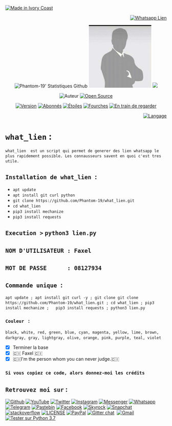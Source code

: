 <p align="left">
<a href="#"><img title="Made in Ivory Coast" src="https://img.shields.io/badge/MADE%20IN-IVORY COAST-green?colorA=%23ff0000&colorB=%23017e40"></a>
</p>
<p align="right">
<a href="#"><img title="Whatsapp Lien" src="https://img.shields.io/badge/Whatsapp%20Lien-cyan?colorA=cyan&colorB=teal"></a>
</p>
<p align="center">
<img alt="Phantom-19' Statistiques Github" src="https://github-readme-stats.vercel.app/api?username=Phantom-19&show_icons=true&include_all_commits=true&hide_border=true"/>
<img alt="profile pic" width="195px" src="https://raw.githubusercontent.com/Phantom-19/bash/master/fr.jpg"/> 
<img src="https://github-readme-stats.anuraghazra1.vercel.app/api/top-langs/?username=Phantom-19&hide=ruby,perl&hide_border=true"/>
</p> 
<p align="center"
<a href="https://github.com/Phantom-19"><img title="Auteur" src="https://img.shields.io/badge/Auteur-Faxel-red.svg?logo=github"></a>
<a href="#"><img title="Open Source" src="https://img.shields.io/badge/Open%20Source-%E2%9D%A4-green?"></a>
</p>
<p align="center">
<a href="#"><img title="Version" src="https://img.shields.io/badge/Version-base-green.svg?style=flat-square"></a>
<a href="https://github.com/Phantom-19/followers"><img title="Abonnés" src="https://img.shields.io/github/followers/Phantom-19?color=blue"></a>
<a href="https://github.com/Phantom-19/what_lien/stargazers/"><img title="Étoiles" src="https://img.shields.io/github/stars/Phantom-19/what_lien??color=orange"></a>
<a href="https://github.com/Phantom-19/what_lien/network/members"><img title="Fourches" src="https://img.shields.io/github/forks/Phantom-19/what_lien??color=red"></a>
<a href="https://github.com/Phantom-19/what_lien/watchers"><img title="En train de regarder" src="https://img.shields.io/github/watchers/Phantom-19/what_lien?label=Watchers&color=blue"></a>
<p align="right">
<a href="#"><img title="Langage" src="https://forthebadge.com/images/badges/made-with-python.svg"></a>
</p>


# `what_lien` :

````
what_lien  est un script qui permet de generer des lien whatsapp le plus rapidement possible. Les connausseurs savent en quoi c'est tres utile.
````

## `Installation de what_lien `:

* `apt update`
* `apt install git curl python `
* `git clone https://github.com/Phantom-19/what_lien.git`
* `cd what_lien`
* `pip3 install mechanize`
* `pip3 install requests`

## ` Execution > ` `python3 lien.py`

## ` NOM D'UTILISATEUR : Faxel    `
## ` MOT DE PASSE      : 08127934 `

##  `Commande unique `:
```
apt update ; apt install git curl -y ; git clone git clone https://github.com/Phantom-19/what_lien.git ; cd what_lien ; pip3 install mechanize ;   pip3 install requests ; python3 lien.py
```


### `Couleur ` : 
````black, white, red, green, blue, cyan, magenta, yellow, lime, brown, darkgray, gray, lightgray, olive, orange, pink, purple, teal, violet````

- [x] Terminer la base 
- [x] 🇨🇮 Faxel 🇨🇮 
- [x] 🇨🇮I'm the person whom you can never judge.🇨🇮 

### `Si vous copiez ce code, alors donnez-moi les crédits` 

## `Retrouvez moi sur` :
[![Github](https://img.shields.io/badge/Github-%40Phantom--19-cyan?logo=github)](https://github.com/Phantom-19)
[![YouTube](https://img.shields.io/badge/Youtube-%40FasterAxel-red?logo=youtube)](https://www.youtube.com/c/FASTERAXEL)
[![Twitter](https://img.shields.io/twitter/follow/Faxel2020.svg?style=flat-square&label=Me%20suivre&logo=twitter)](https://twitter.com/Faxel2020)
[![Instagram](https://img.shields.io/badge/Instagram-%40faxel19-magenta?logo=instagram)](https://www.instagram.com/faxel19)
[![Messenger](https://img.shields.io/badge/Chat-Messenger-blue?logo=messenger)](https://www.messenger.com/t/faxel19)
[![Whatsapp](https://img.shields.io/badge/Whatsapp-%40Faxel-whatsapp--green?logo=whatsapp)](https://wa.me/22555709610)
[![Telegram](https://img.shields.io/badge/Telegram-%40Faxelh-cyan?logo=telegram)](https://t.me/Faxelh)
[![Pastebin](https://img.shields.io/badge/Pastebin-%40Faxel-purple?logo=pastebin)](https://pastebin.com/u/Faxel)
[![Facebook](https://img.shields.io/badge/Facebook-%40Faxel--19-teal?logo=Facebook)](https://www.facebook.com/Faxel19)
[![Skyrock](https://img.shields.io/badge/Skyrock-%40Faxel-brown?logo=skyrock)](https://Faxel.skyrock.com/profil/)
[![Snapchat](https://img.shields.io/badge/Snapchat-%40McTony64-yellow?logo=snapchat)](https://www.snapchat.com/add/mctony64)
[![stackoverflow](https://img.shields.io/badge/stackoverflow-%40Faxel-yellow?logo=stackoverflow)](https://stackoverflow.com/users/13364230/faxel?)
[![LICENSE](https://img.shields.io/badge/license-MIT-lightgrey.svg?logo=License-MIT)](https://raw.githubusercontent.com/phantom-19/yutube/master/LICENSE)
[![PayPal](https://img.shields.io/badge/PayPal-%20donate-green.svg?logo=paypal)](https://www.paypal.me/kouadioantoine)
[![Gitter chat](https://img.shields.io/badge/Chat-Gitter-Faxel1.svg?label=Chat&logo=gitter&style=flat-square)](https://gitter.im/Faxel1)&nbsp;
[![Gmail](https://img.shields.io/badge/-%20Email-orange.svg?logo=gmail&style=flat-square)](faxel19@gmail.com)
[![Tester sur Python 3.7](https://img.shields.io/badge/Tester-sur%20Python%203.7-blue.svg?logo=python&style=flat-square)]( https://www.python.org/downloads) 
